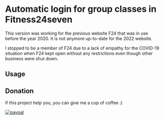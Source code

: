 # Automatic login for group classes in Fitness24seven

This version was working for the previous website F24 that was in use before the year 2020. It is not anymore up-to-date for the 2022 website.

I stopped to be a member of F24 due to a lack of empathy for the COVID-19 situation when F24 kept open without any restrictions even though other business were shut down.

## Usage

## Donation
If this project help you, you can give me a cup of coffee :)

[![paypal](https://www.paypalobjects.com/en_US/i/btn/btn_donateCC_LG.gif)](https://www.paypal.com/cgi-bin/webscr?cmd=_s-xclick&hosted_button_id=HNJEAWP87ZT3S&source=url)